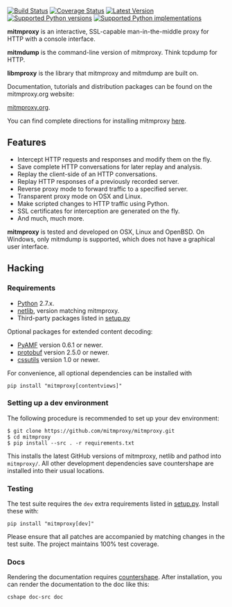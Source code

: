 [![Build Status](https://travis-ci.org/mitmproxy/mitmproxy.svg?branch=master)](https://travis-ci.org/mitmproxy/mitmproxy) [![Coverage Status](https://coveralls.io/repos/mitmproxy/mitmproxy/badge.svg?branch=master)](https://coveralls.io/r/mitmproxy/mitmproxy)
[![Latest Version](https://pypip.in/version/mitmproxy/badge.svg?style=flat)](https://pypi.python.org/pypi/mitmproxy/)
[![Supported Python versions](https://pypip.in/py_versions/mitmproxy/badge.svg?style=flat)](https://pypi.python.org/pypi/mitmproxy)
[![Supported Python implementations](https://pypip.in/implementation/mitmproxy/badge.svg?style=flat)](https://pypi.python.org/pypi/mitmproxy/)


__mitmproxy__ is an interactive, SSL-capable man-in-the-middle proxy for HTTP
with a console interface.

__mitmdump__ is the command-line version of mitmproxy. Think tcpdump for HTTP.

__libmproxy__ is the library that mitmproxy and mitmdump are built on.

Documentation, tutorials and distribution packages can be found on the
mitmproxy.org website:

[mitmproxy.org](http://mitmproxy.org).


You can find complete directions for installing mitmproxy [here](http://mitmproxy.org/doc/install.html). 


Features
--------

- Intercept HTTP requests and responses and modify them on the fly.
- Save complete HTTP conversations for later replay and analysis.
- Replay the client-side of an HTTP conversations.
- Replay HTTP responses of a previously recorded server.
- Reverse proxy mode to forward traffic to a specified server.
- Transparent proxy mode on OSX and Linux.
- Make scripted changes to HTTP traffic using Python.
- SSL certificates for interception are generated on the fly.
- And much, much more.

__mitmproxy__ is tested and developed on OSX, Linux and OpenBSD. On Windows,
only mitmdump is supported, which does not have a graphical user interface.



Hacking
-------


### Requirements


* [Python](http://www.python.org) 2.7.x.
* [netlib](http://pypi.python.org/pypi/netlib), version matching mitmproxy.
* Third-party packages listed in [setup.py](https://github.com/mitmproxy/mitmproxy/blob/master/setup.py)

Optional packages for extended content decoding:

* [PyAMF](http://www.pyamf.org/) version 0.6.1 or newer.
* [protobuf](https://code.google.com/p/protobuf/) version 2.5.0 or newer.
* [cssutils](http://cthedot.de/cssutils/) version 1.0 or newer.

For convenience, all optional dependencies can be installed with 

`pip install "mitmproxy[contentviews]"`

### Setting up a dev environment

The following procedure is recommended to set up your dev environment:

```
$ git clone https://github.com/mitmproxy/mitmproxy.git
$ cd mitmproxy
$ pip install --src . -r requirements.txt
```

This installs the latest GitHub versions of mitmproxy, netlib and pathod into `mitmproxy/`. All other development dependencies save countershape are installed into their usual locations. 


### Testing

The test suite requires the `dev` extra requirements listed in [setup.py](https://github.com/mitmproxy/mitmproxy/blob/master/setup.py). Install these with:

`pip install "mitmproxy[dev]"`


Please ensure that all patches are accompanied by matching changes in the test
suite. The project maintains 100% test coverage.


### Docs

Rendering the documentation requires [countershape](http://github.com/cortesi/countershape). After installation, you can render the documentation to the doc like this:

`cshape doc-src doc`
